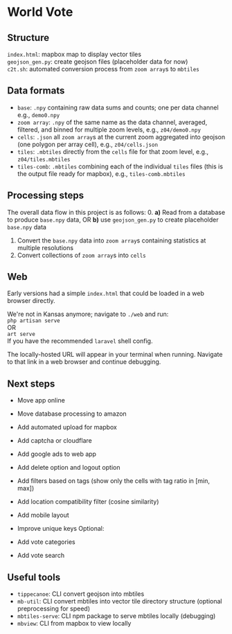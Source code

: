 # World Vote

## Structure
`index.html`: mapbox map to display vector tiles  
`geojson_gen.py`: create geojson files (placeholder data for now)  
`c2t.sh`: automated conversion process from `zoom array`s to `mbtiles`

## Data formats
* `base`: `.npy` containing raw data sums and counts; one per data channel e.g., `demo0.npy`  
* `zoom array`: `.npy` of the same name as the data channel, averaged, filtered, and binned for multiple zoom levels, e.g., `z04/demo0.npy`  
* `cells`: `.json` all `zoom array`s at the current zoom aggregated into geojson (one polygon per array cell), e.g., `z04/cells.json`
* `tiles`: `.mbtiles` directly from the `cells` file for that zoom level, e.g., `z04/tiles.mbtiles`  
* `tiles-comb`: `.mbtiles` combining each of the individual `tiles` files (this is the output file ready for mapbox), e.g., `tiles-comb.mbtiles`  

## Processing steps
The overall data flow in this project is as follows:
0. **a)** Read from a database to produce `base.npy` data, OR **b)** use `geojson_gen.py` to create placeholder `base.npy` data  
1. Convert the `base.npy` data into `zoom array`s containing statistics at multiple resolutions
2. Convert collections of `zoom array`s into `cells`


## Web
Early versions had a simple `index.html` that could be loaded in a web browser directly.

We're not in Kansas anymore; navigate to `./web` and run:  
`php artisan serve`  
OR  
`art serve`  
If you have the recommended `laravel` shell config.

The locally-hosted URL will appear in your terminal when running. Navigate to that link in a web browser and continue debugging.


## Next steps
* Move app online
* Move database processing to amazon  
* Add automated upload for mapbox
* Add captcha or cloudflare
* Add google ads to web app  

* Add delete option and logout option
* Add filters based on tags (show only the cells with tag ratio in [min, max])  
* Add location compatibility filter (cosine similarity)
* Add mobile layout
* Improve unique keys
Optional:
* Add vote categories  
* Add vote search  


## Useful tools
* `tippecanoe`: CLI convert geojson into mbtiles  
* `mb-util`: CLI convert mbtiles into vector tile directory structure (optional preprocessing for speed)  
* `mbtiles-serve`: CLI npm package to serve mbtiles locally (debugging)  
* `mbview`: CLI from mapbox to view locally  
